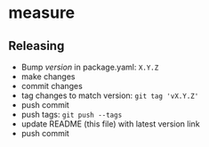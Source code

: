 # measure



## Releasing

- Bump *version* in package.yaml: `X.Y.Z`
- make changes
- commit changes
- tag changes to match version: `git tag 'vX.Y.Z'`
- push commit
- push tags: `git push --tags`
- update README (this file) with latest version link
- push commit